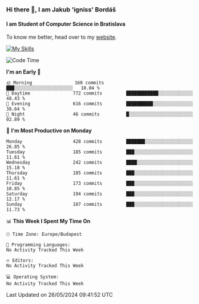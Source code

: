 ### Hi there 👋, I am Jakub 'igniss' Bordáš

#### I am Student of Computer Science in Bratislava
To know me better, head over to my [website](https://bordas.sk).

[![My Skills](https://skillicons.dev/icons?i=js,html,css,figma,svelte,java,kotlin,python,postgresql,typescript,nest,nodejs)](https://bordas.sk)


<!--START_SECTION:waka-->
![Code Time](http://img.shields.io/badge/Code%20Time-1%2C480%20hrs%205%20mins-blue)

**I'm an Early 🐤** 

```text
🌞 Morning                160 commits         ███░░░░░░░░░░░░░░░░░░░░░░   10.04 % 
🌆 Daytime                772 commits         ████████████░░░░░░░░░░░░░   48.43 % 
🌃 Evening                616 commits         ██████████░░░░░░░░░░░░░░░   38.64 % 
🌙 Night                  46 commits          █░░░░░░░░░░░░░░░░░░░░░░░░   02.89 % 
```
📅 **I'm Most Productive on Monday** 

```text
Monday                   428 commits         ███████░░░░░░░░░░░░░░░░░░   26.85 % 
Tuesday                  185 commits         ███░░░░░░░░░░░░░░░░░░░░░░   11.61 % 
Wednesday                242 commits         ████░░░░░░░░░░░░░░░░░░░░░   15.18 % 
Thursday                 185 commits         ███░░░░░░░░░░░░░░░░░░░░░░   11.61 % 
Friday                   173 commits         ███░░░░░░░░░░░░░░░░░░░░░░   10.85 % 
Saturday                 194 commits         ███░░░░░░░░░░░░░░░░░░░░░░   12.17 % 
Sunday                   187 commits         ███░░░░░░░░░░░░░░░░░░░░░░   11.73 % 
```


📊 **This Week I Spent My Time On** 

```text
🕑︎ Time Zone: Europe/Budapest

💬 Programming Languages: 
No Activity Tracked This Week

🔥 Editors: 
No Activity Tracked This Week

💻 Operating System: 
No Activity Tracked This Week
```


 Last Updated on 26/05/2024 09:41:52 UTC
<!--END_SECTION:waka-->
